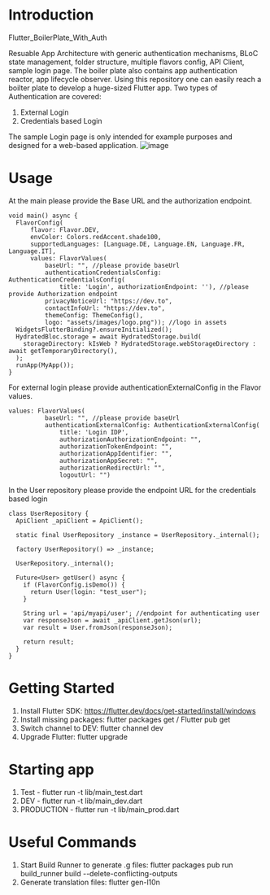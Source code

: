 

# Introduction 
Flutter_BoilerPlate_With_Auth

Resuable App Architecture with generic authentication mechanisms, BLoC state management, folder structure, multiple flavors config, API Client, sample login page. The boiler plate also contains app authentication reactor, app lifecycle observer. 
Using this repository one can easily reach a boilter plate to develop a huge-sized Flutter app. 
Two types of Authentication are covered:
1. External Login
2. Credentials based Login

The sample Login page is only intended for example purposes and designed for a web-based application. 
![image](https://user-images.githubusercontent.com/23314441/198387317-8e34bff0-a6e2-49bf-9dad-51cc051124cb.png)
# Usage
At the main please provide the Base URL and the authorization endpoint. 

```
void main() async {
  FlavorConfig(
      flavor: Flavor.DEV,
      envColor: Colors.redAccent.shade100,
      supportedLanguages: [Language.DE, Language.EN, Language.FR, Language.IT],
      values: FlavorValues(
          baseUrl: "", //please provide baseUrl
          authenticationCredentialsConfig: AuthenticationCredentialsConfig(
              title: 'Login', authorizationEndpoint: ''), //please provide Authorization endpoint
          privacyNoticeUrl: "https://dev.to",
          contactInfoUrl: "https://dev.to",
          themeConfig: ThemeConfig(),
          logo: "assets/images/logo.png")); //logo in assets
  WidgetsFlutterBinding?.ensureInitialized();
  HydratedBloc.storage = await HydratedStorage.build(
    storageDirectory: kIsWeb ? HydratedStorage.webStorageDirectory : await getTemporaryDirectory(),
  );
  runApp(MyApp());
}
```

For external login please provide authenticationExternalConfig in the Flavor values.
```
values: FlavorValues(
          baseUrl: "", //please provide baseUrl
          authenticationExternalConfig: AuthenticationExternalConfig(
              title: 'Login IDP',
              authorizationAuthorizationEndpoint: "",
              authorizationTokenEndpoint: "",
              authorizationAppIdentifier: "",
              authorizationAppSecret: "",
              authorizationRedirectUrl: "",
              logoutUrl: "")
```
In the User repository please provide the  endpoint URL for the credentials based login 
```
class UserRepository {
  ApiClient _apiClient = ApiClient();

  static final UserRepository _instance = UserRepository._internal();

  factory UserRepository() => _instance;

  UserRepository._internal();

  Future<User> getUser() async {
    if (FlavorConfig.isDemo()) {
      return User(login: "test_user");
    }

    String url = 'api/myapi/user'; //endpoint for authenticating user
    var responseJson = await _apiClient.getJson(url);
    var result = User.fromJson(responseJson);

    return result;
  }
}

```
# Getting Started
1. Install Flutter SDK: https://flutter.dev/docs/get-started/install/windows
2. Install missing packages: flutter packages get / Flutter pub get
3. Switch channel to DEV: flutter channel dev
4. Upgrade Flutter: flutter upgrade

# Starting app
1. Test - flutter run -t lib/main_test.dart
2. DEV - flutter run -t lib/main_dev.dart
3. PRODUCTION - flutter run -t lib/main_prod.dart

# Useful Commands
1. Start Build Runner to generate .g files: flutter packages pub run build_runner build --delete-conflicting-outputs 
2. Generate translation files: flutter gen-l10n

